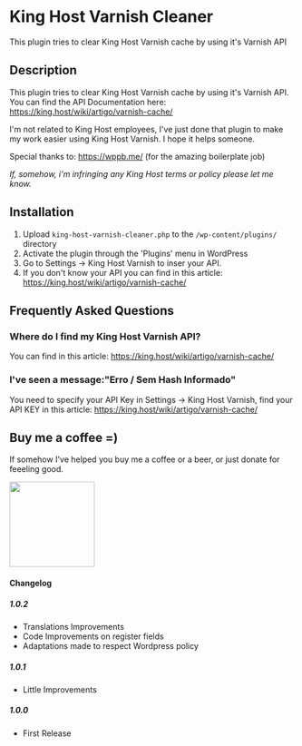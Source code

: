 # King Host Varnish Cleaner

This plugin tries to clear King Host Varnish cache by using it's Varnish API

## Description

This plugin tries to clear King Host Varnish cache by using it's Varnish API. You can find the API Documentation here: https://king.host/wiki/artigo/varnish-cache/

I'm not related to King Host employees, I've just done that plugin to make my work easier using King Host Varnish. I hope it helps someone.

Special thanks to:
https://wppb.me/ (for the amazing boilerplate job)

_If, somehow, i'm infringing any King Host terms or policy please let me know._

## Installation 

1. Upload `king-host-varnish-cleaner.php` to the `/wp-content/plugins/` directory
1. Activate the plugin through the 'Plugins' menu in WordPress
1. Go to Settings -> King Host Varnish to inser your API.
1. If you don't know your API you can find in this article: https://king.host/wiki/artigo/varnish-cache/

## Frequently Asked Questions

### Where do I find my King Host Varnish API? 
You can find in this article: https://king.host/wiki/artigo/varnish-cache/

### I've seen a message:"Erro / Sem Hash Informado" 
You need to specify your API Key in  Settings -> King Host Varnish, find your API KEY in this article: https://king.host/wiki/artigo/varnish-cache/

## Buy me a coffee =)
If somehow I've helped you buy me a coffee or a beer, or just donate for feeeling good.


<a href="https://www.paypal.com/cgi-bin/webscr?cmd=_donations&business=UUD6YHZDT2F3U&item_name=Buy+a+Coffee&currency_code=BRL&source=url">
<img alt="" border="0" src="https://media.giphy.com/media/27Ju5pmIEgv04/giphy.gif" width="150"/><br>
<img alt="" border="0" src="https://www.paypalobjects.com/pt_BR/BR/i/btn/btn_donateCC_LG.gif" /><br>
</a>

#### Changelog 
#####  1.0.2
* Translations Improvements 
* Code Improvements on register fields
* Adaptations made to respect Wordpress policy

#####  1.0.1 
* Little Improvements

#####  1.0.0
* First Release 
